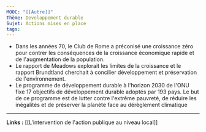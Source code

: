 ```yaml
---
MOOC: "[[Autre]]"
Thème: Developpement durable
Sujet: Actions mises en place
tags:
---
```


- Dans les années 70, le Club de Rome a préconisé une croissance zéro pour contrer les conséquences de la croissance économique rapide et de l'augmentation de la population.
- Le rapport de Meadows explorait les limites de la croissance et le rapport Brundtland cherchait à concilier développement et préservation de l'environnement.
- Le programme de développement durable à l'horizon 2030 de l'ONU fixe 17 objectifs de développement durable adoptés par 193 pays. Le but de ce programme est de lutter contre l'extrême pauvreté, de réduire les inégalités et de préserver la planète face au dérèglement climatique

---

**Links :**
[[L'intervention de l'action publique au niveau local]]

